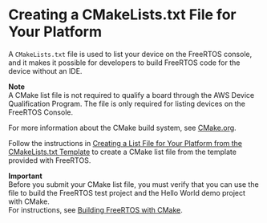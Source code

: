 # Creating a CMakeLists\.txt File for Your Platform<a name="afq-cmake"></a>

A `CMakeLists.txt` file is used to list your device on the FreeRTOS console, and it makes it possible for developers to build FreeRTOS code for the device without an IDE\.

**Note**  
A CMake list file is not required to qualify a board through the AWS Device Qualification Program\. The file is only required for listing devices on the FreeRTOS Console\.

For more information about the CMake build system, see [CMake\.org](https://cmake.org/overview/)\.

Follow the instructions in [Creating a List File for Your Platform from the CMakeLists\.txt Template](cmake-template.md) to create a CMake list file from the template provided with FreeRTOS\.

**Important**  
Before you submit your CMake list file, you must verify that you can use the file to build the FreeRTOS test project and the Hello World demo project with CMake\.  
For instructions, see [Building FreeRTOS with CMake](building-cmake.md)\.